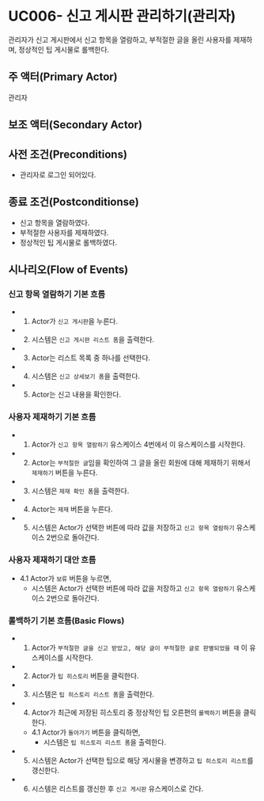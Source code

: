 # UC006- 신고 게시판 관리하기(관리자)
관리자가 신고 게시판에서 신고 항목을 열람하고, 부적절한 글을 올린 사용자를 제재하며, 정상적인 팁 게시물로 롤백한다.

## 주 액터(Primary Actor)
관리자

## 보조 액터(Secondary Actor)

## 사전 조건(Preconditions)
- 관리자로 로그인 되어있다.

## 종료 조건(Postconditionse)
- 신고 항목을 열람하였다.
- 부적절한 사용자를 제재하였다.
- 정상적인 팁 게시물로 롤백하였다.

## 시나리오(Flow of Events)

### 신고 항목 열람하기 기본 흐름
- 1. Actor가 `신고 게시판`을 누른다.
- 2. 시스템은 `신고 게시판 리스트 폼`을 출력한다.
- 3. Actor는 리스트 목록 중 하나를 선택한다.
- 4. 시스템은 `신고 상세보기 폼`을 출력한다.
- 5. Actor는 신고 내용을 확인한다.

### 사용자 제재하기 기본 흐름
- 1. Actor가 `신고 항목 열람하기` 유스케이스 4번에서 이 유스케이스를 시작한다.
- 2. Actor는 `부적절한 글`임을 확인하여 그 글을 올린 회원에 대해 제재하기 위해서 `제재하기` 버튼을 누른다.
- 3. 시스템은 `제재 확인 폼`을 출력한다.
- 4. Actor는 `제재` 버튼을 누른다.
- 5. 시스템은 Actor가 선택한 버튼에 따라 값을 저장하고 `신고 항목 열람하기` 유스케이스 2번으로 돌아간다.

### 사용자 제재하기 대안 흐름
- 4.1 Actor가 `보류` 버튼을 누르면,
    - 시스템은 Actor가 선택한 버튼에 따라 값을 저장하고 `신고 항목 열람하기` 유스케이스 2번으로 돌아간다.

### 롤백하기 기본 흐름(Basic Flows)
- 1. Actor가 `부적절한 글을 신고 받았고, 해당 글이 부적절한 글로 판별되었을 때` 이 유스케이스를 시작한다.
- 2. Actor가 `팁 히스토리` 버튼을 클릭한다.
- 3. 시스템은 `팁 히스토리 리스트 폼`을 출력한다.
- 4. Actor가 최근에 저장된 히스토리 중 정상적인 팁 오른편의 `롤백하기` 버튼을 클릭한다.
    - 4.1 Actor가 `돌아가기` 버튼을 클릭하면,
        - 시스템은 `팁 히스토리 리스트 폼`을 출력한다.
- 5. 시스템은 Actor가 선택한 팁으로 해당 게시물을 변경하고 `팁 히스토리 리스트`를 갱신한다.
- 6. 시스템은 리스트를 갱신한 후 `신고 게시판` 유스케이스로 간다.
